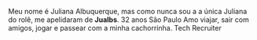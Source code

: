 Meu nome é Juliana Albuquerque, mas como nunca sou a a única Juliana do rolê, me apelidaram de **Jualbs**.
32 anos
São Paulo 
Amo viajar, sair com amigos, jogar e passear com a minha cachorrinha.
Tech Recruiter 

